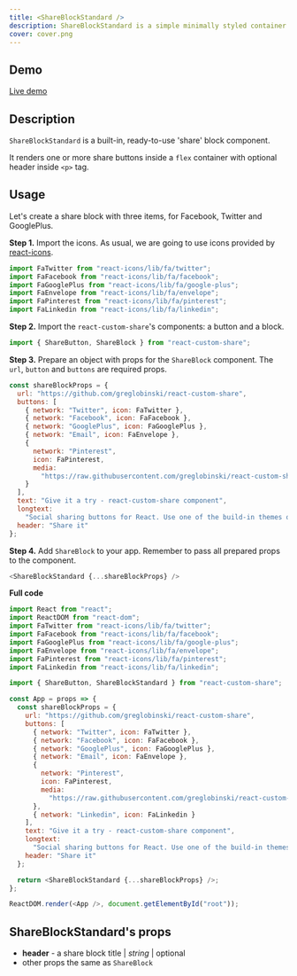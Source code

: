 ```yaml
---
title: <ShareBlockStandard />
description: ShareBlockStandard is a simple minimally styled container for 'share' buttons with optional header.
cover: cover.png
---
```


## Demo

[Live demo](../live-share-block-standard)

## Description

`ShareBlockStandard` is a built-in, ready-to-use 'share' block component.

It renders one or more share buttons inside a `flex` container with optional header inside `<p>` tag.

## Usage

Let's create a share block with three items, for Facebook, Twitter and GooglePlus.

**Step 1.** Import the icons. As usual, we are going to use icons provided by [react-icons](https://github.com/react-icons/react-icons).

```javascript
import FaTwitter from "react-icons/lib/fa/twitter";
import FaFacebook from "react-icons/lib/fa/facebook";
import FaGooglePlus from "react-icons/lib/fa/google-plus";
import FaEnvelope from "react-icons/lib/fa/envelope";
import FaPinterest from "react-icons/lib/fa/pinterest";
import FaLinkedin from "react-icons/lib/fa/linkedin";
```

**Step 2.** Import the `react-custom-share`'s components: a button and a block.

```javascript
import { ShareButton, ShareBlock } from "react-custom-share";
```

**Step 3.** Prepare an object with props for the `ShareBlock` component. The `url`, `button` and `buttons` are required props.

```javascript
const shareBlockProps = {
  url: "https://github.com/greglobinski/react-custom-share",
  buttons: [
    { network: "Twitter", icon: FaTwitter },
    { network: "Facebook", icon: FaFacebook },
    { network: "GooglePlus", icon: FaGooglePlus },
    { network: "Email", icon: FaEnvelope },
    {
      network: "Pinterest",
      icon: FaPinterest,
      media:
        "https://raw.githubusercontent.com/greglobinski/react-custom-share/master/static/react-custom-share.gif"
    }
  ],
  text: "Give it a try - react-custom-share component",
  longtext:
    "Social sharing buttons for React. Use one of the build-in themes or create a custom one from the scratch.",
  header: "Share it"
};
```

**Step 4.** Add `ShareBlock` to your app. Remember to pass all prepared props to the component.

```javascript
<ShareBlockStandard {...shareBlockProps} />
```

**Full code**

```javascript
import React from "react";
import ReactDOM from "react-dom";
import FaTwitter from "react-icons/lib/fa/twitter";
import FaFacebook from "react-icons/lib/fa/facebook";
import FaGooglePlus from "react-icons/lib/fa/google-plus";
import FaEnvelope from "react-icons/lib/fa/envelope";
import FaPinterest from "react-icons/lib/fa/pinterest";
import FaLinkedin from "react-icons/lib/fa/linkedin";

import { ShareButton, ShareBlockStandard } from "react-custom-share";

const App = props => {
  const shareBlockProps = {
    url: "https://github.com/greglobinski/react-custom-share",
    buttons: [
      { network: "Twitter", icon: FaTwitter },
      { network: "Facebook", icon: FaFacebook },
      { network: "GooglePlus", icon: FaGooglePlus },
      { network: "Email", icon: FaEnvelope },
      {
        network: "Pinterest",
        icon: FaPinterest,
        media:
          "https://raw.githubusercontent.com/greglobinski/react-custom-share/master/static/react-custom-share.gif"
      },
      { network: "Linkedin", icon: FaLinkedin }
    ],
    text: "Give it a try - react-custom-share component",
    longtext:
      "Social sharing buttons for React. Use one of the build-in themes or create a custom one from the scratch.",
    header: "Share it"
  };

  return <ShareBlockStandard {...shareBlockProps} />;
};

ReactDOM.render(<App />, document.getElementById("root"));
```

## ShareBlockStandard's props

* **header** - a share block title | _string_ | optional
* other props the same as `ShareBlock`
